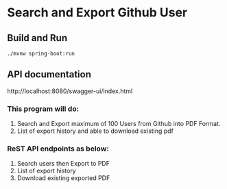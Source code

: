# Search and Export Github User

## Build and Run
    ./mvnw spring-boot:run

## API documentation
http://localhost:8080/swagger-ui/index.html


### This program will do:
1. Search and Export maximum of 100 Users from Github into PDF Format.
2. List of export history and able to download existing pdf

### ReST API endpoints as below:
1. Search users then Export to PDF
2. List of export history
3. Download existing exported PDF